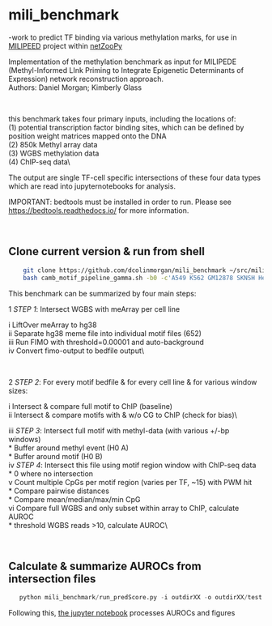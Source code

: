 # mili_benchmark

-work to predict TF binding via various methylation marks, for use in [MILIPEED](https://github.com/dcolinmorgan/netZooPy/tree/milipeed) project within [netZooPy](https://github.com/netZoo/netZooPy)


Implementation of the methylation benchmark as input for MILIPEDE (Methyl-Informed LInk Priming to Integrate Epigenetic Determinants of Expression) network reconstruction approach.\
Authors: Daniel Morgan; Kimberly Glass

<space>\
<space>

this benchmark takes four primary inputs, including the locations of:\
(1) potential transcription factor binding sites, which can be defined by position weight matrices mapped onto the DNA\
(2) 850k Methyl array data\
(3) WGBS methylation data\
(4) ChIP-seq data\

The output are single TF-cell specific intersections of these four data types which are read into jupyternotebooks for analysis.

IMPORTANT: bedtools must be installed in order to run. Please see https://bedtools.readthedocs.io/ for more information. 

<space>\
<space>

Clone current version & run from shell
--------------------------------------------------
```bash
    git clone https://github.com/dcolinmorgan/mili_benchmark ~/src/mili_benchmark
    bash camb_motif_pipeline_gamma.sh -b0 -c'A549 K562 GM12878 SKNSH HepG2 HeLa' -o'outdirXX'

```

This benchmark can be summarized by four main steps:

1 *STEP 1*: Intersect WGBS with meArray per cell line

  i LiftOver meArray to hg38\
  ii Separate hg38 meme file into individual motif files (652)\
  iii Run FIMO with threshold=0.00001 and auto-background\
  iv Convert fimo-output to bedfile output\
 
<space>\
<space>
  
2 *STEP 2*: For every motif bedfile & for every cell line & for various window sizes:

  i Intersect & compare full motif to ChIP (baseline)\
  ii Intersect & compare motifs with & w/o CG to ChIP (check for bias)\
  
  iii *STEP 3*: Intersect full motif with methyl-data (with various +/-bp windows)\
    * Buffer around methyl event (H0 A)\
    * Buffer around motif (H0 B)\
  iv *STEP 4*: Intersect this file using motif region window with ChIP-seq data\
    * 0 where no intersection\
  v Count multiple CpGs per motif region (varies per TF, ~15) with PWM hit\
    * Compare pairwise distances\
    * Compare mean/median/max/min CpG\
  vi Compare full WGBS and only subset within array to ChIP, calculate AUROC\
    * threshold WGBS reads >10, calculate AUROC\

<space>\
<space>
  
Calculate & summarize AUROCs from intersection files
--------------------------------------------------

```python
   python mili_benchmark/run_predScore.py -i outdirXX -o outdirXX/test

```
  
Following this, [the jupyter notebook](https://github.com/dcolinmorgan/mili_benchmark/blob/master/channing_methyl_benchmark.ipynb) processes AUROCs and figures

